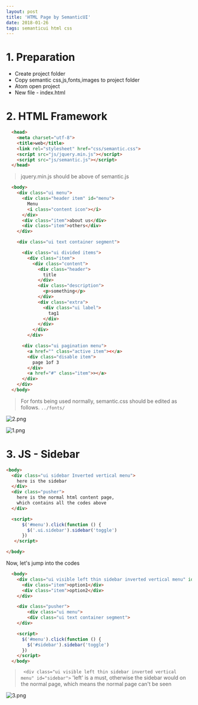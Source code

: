 ```yaml
---
layout: post
title: 'HTML Page by SemanticUI'
date: 2018-01-26
tags: semanticui html css
---
```

# 1. Preparation

* Create project folder
* Copy semantic css,js,fonts,images to project folder
* Atom open project
* New file - index.html

# 2. HTML Framework

```HTML
  <head>
    <meta charset="utf-8">
    <title>web</title>
    <link rel="stylesheet" href="css/semantic.css">
    <script src="js/jquery.min.js"></script>
    <script src="js/semantic.js"></script>
  </head>
```

> jquery.min.js should be above of semantic.js

```HTML
  <body>    
    <div class="ui menu">
      <div class="header item" id="menu">
        Menu
        <i class="content icon"></i>
      </div>
      <div class="item">about us</div>
      <div class="item">others</div>
    </div>

    <div class="ui text container segment">

      <div class="ui divided items">
        <div class="item">
          <div class="content">
            <div class="header">
              title
            </div>
            <div class="description">
              <p>something</p>
            </div>
            <div class="extra">
              <div class="ui label">
                tag1
              </div>
            </div>
          </div>
        </div>

      <div class="ui pagination menu">
        <a href="" class="active item"><</a>
        <div class="disable item">
          page 1of 3
        </div>
        <a href="#" class="item">></a>
      </div>      
    </div>    
  </body>
```

> For fonts being used normally, semantic.css should be edited as follows.
> ```../fonts/```

![2.png](http://user-image.logdown.io/user/42937/blog/39533/post/5395351/ps6D6CsTqeHmIqMrl5GQ_2.png)

![1.png](http://user-image.logdown.io/user/42937/blog/39533/post/5395351/cQ7wyVJR0CBWXoRJNuAT_1.png)

# 3. JS - Sidebar

```HTML
<body>
  <div class="ui sidebar Inverted vertical menu">
    here is the sidebar
  </div>
  <div class="pusher">
    here is the normal html content page,
    which contains all the codes above
  </div>    

  <script>
      $('#menu').click(function () {
        $('.ui.sidebar').sidebar('toggle')
      })
   </script>

</body>
```
Now, let's jump into the codes
```HTML
  <body>
    <div class="ui visible left thin sidebar inverted vertical menu" id="sidebar">
      <div class="item">option1</div>
      <div class="item">option2</div>
    </div>

    <div class="pusher">
    	<div class="ui menu">
        <div class="ui text container segment">
    </div>

    <script>
      $('#menu').click(function () {
        $('#sidebar').sidebar('toggle')
      })
    </script>
  </body>
```

> ``` <div class="ui visible left thin sidebar inverted vertical menu" id="sidebar">```
> 'left' is a must, otherwise the sidebar would on the normal page, which means the normal page can't be seen

![3.png](http://user-image.logdown.io/user/42937/blog/39533/post/5395351/JKycG2YRTqGbwfXZL7Hv_3.png)
